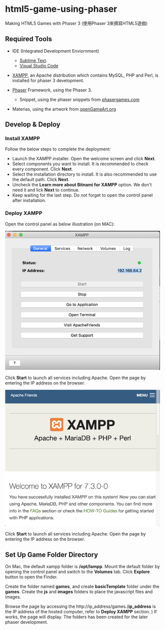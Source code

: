 # html5-game-using-phaser
Making HTML5 Games with Phaser 3 (使用Phaser 3來撰寫HTML5遊戲)

## Required Tools

- IDE (Integrated Development Enviornment)
  - [Sublime Text](https://www.sublimetext.com/).
  - [Visual Studio Code](https://code.visualstudio.com/)

- [XAMPP](https://www.apachefriends.org/index.html), an Apache distribution which contains MySQL, PHP and Perl, is installed for phaser 3 development.
- [Phaser](https://www.sublimetext.com/) Framework, using the Phaser 3.
  - Snippet, using the phaser snippets from [phasergames.com](phasergames.com)
- Materias, using the artwork from [openGameArt.org](openGameArt.org)

## Develop & Deploy

### Install XAMPP

Follow the below steps to complete the deployment:

* Launch the XAMPP installer. Open the welcome screen and click **Next**.
* Select components you want to install. It is recommended to check every component. Click **Next**. 
* Select the installation directory to install. It is also recommended to use the default path. Click **Next**.
* Uncheck the **Learn more about Bitnami for XAMPP** option. We don't need it and lick **Next** to continue.
* Keep waiting for the last step. Do not forget to open the control panel after installation.

### Deploy XAMPP

Open the control panel as below illustration (on MAC):

![](./img/capture01.png)

Click **Start** to launch all services including Apache. Open the page by entering the IP address on the browser.

![](./img/capture02.png)

Click **Start** to launch all services including Apache. Open the page by entering the IP address on the browser.

## Set Up Game Folder Directory

On Mac, the default xampp folder is **/opt/lampp**. Mount the default folder by opening the control panel and switch to the **Volumes** tab. Click **Explore** button to open the Finder. 

Create the folder named **games**, and create **basicTemplate** folder under the **games**. Create the **js** and **images** folders to place the javascript files and images. 

Browse the page by accessing the http://ip_address/games.(**ip_address** is the IP address of the hosted computer, refer to **Deploy XAMPP** section. ) If works, the page will display. The folders has been created for the later phaser development.

